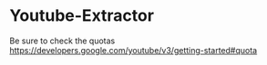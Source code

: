 # Youtube-Extractor
Be sure to check the quotas
https://developers.google.com/youtube/v3/getting-started#quota
